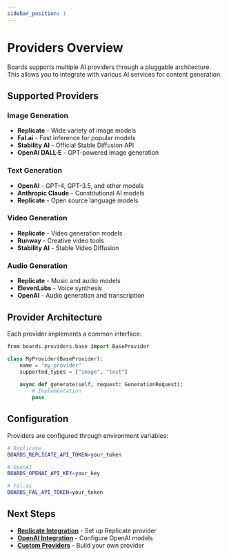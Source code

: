 ```yaml
---
sidebar_position: 1
---
```


# Providers Overview

Boards supports multiple AI providers through a pluggable architecture. This allows you to integrate with various AI services for content generation.

## Supported Providers

### Image Generation

- **Replicate** - Wide variety of image models
- **Fal.ai** - Fast inference for popular models  
- **Stability AI** - Official Stable Diffusion API
- **OpenAI DALL·E** - GPT-powered image generation

### Text Generation  

- **OpenAI** - GPT-4, GPT-3.5, and other models
- **Anthropic Claude** - Constitutional AI models
- **Replicate** - Open source language models

### Video Generation

- **Replicate** - Video generation models
- **Runway** - Creative video tools
- **Stability AI** - Stable Video Diffusion

### Audio Generation

- **Replicate** - Music and audio models
- **ElevenLabs** - Voice synthesis
- **OpenAI** - Audio generation and transcription

## Provider Architecture

Each provider implements a common interface:

```python
from boards.providers.base import BaseProvider

class MyProvider(BaseProvider):
    name = "my_provider"
    supported_types = ["image", "text"]
    
    async def generate(self, request: GenerationRequest):
        # Implementation
        pass
```

## Configuration

Providers are configured through environment variables:

```bash
# Replicate
BOARDS_REPLICATE_API_TOKEN=your_token

# OpenAI  
BOARDS_OPENAI_API_KEY=your_key

# Fal.ai
BOARDS_FAL_API_TOKEN=your_token
```

## Next Steps

- **[Replicate Integration](./replicate)** - Set up Replicate provider
- **[OpenAI Integration](./openai)** - Configure OpenAI models
- **[Custom Providers](./custom-providers)** - Build your own provider